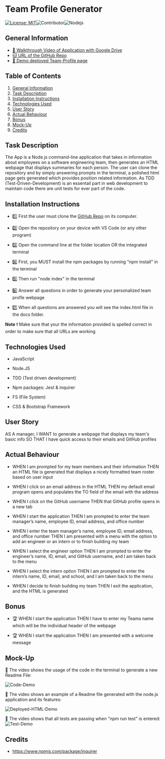 # Team Profile Generator

[![License: MIT](https://img.shields.io/badge/License-MIT-yellow.svg)](https://opensource.org/licenses/MIT)![Contributor](https://img.shields.io/badge/Contributor-1-green.svg)![Nodejs](https://img.shields.io/badge/App-with-NodeJS-red.svg)

## General Information

* [🎥 Walkthrough Video of Application with Google Drive]()
* [🐱 URL of the GitHub Repo](https://github.com/ZahraMertens/Team-Profile-Gen.git)
* [👀 Demo deployed Team-Profile page](https://zahramertens.github.io/Team-Profile-Gen/)


## Table of Contents
1. [General Information](#general-information)
2. [Task Description](#task-description)
3. [Installation Instructions](#installation-instructions)
4. [Technologies Used](#technologies-used)
5. [User Story](#user-story)
6. [Actual Behaviour](#actual-behaviour)
7. [Bonus](#bonus)
8. [Mock-Up](#mock-up)
9. [Credits](#credits)


## Task Description

The App is a Node.js command-line application that takes in information about employees on a software engineering team, then generates an HTML webpage that displays summaries for each person. The user can clone the repository and by simply answering prompts in the terminal, a polished html page gets generated which provides position related information.
As TDD (Test-Driven-Development) is an essentail part in web development to maintain code there are unit tests for ever part of the code.

## Installation Instructions

* 1️⃣ First the user must clone the [GitHub Repo](https://github.com/ZahraMertens/Team-Profile-Gen.git) on its computer.

* 2️⃣ Open the repository on your device with VS Code (or any other program)

* 3️⃣ Open the command line at the folder location OR the integrated terminal 

* 4️⃣ First, you MUST install the npm packages by running "npm install" in the terminal

* 5️⃣ Then run "node index" in the terminal

* 6️⃣ Answer all questions in order to generate your personalized team profle webpage  

* 7️⃣ When all questions are answered you will see the index.html file in the docs folder.

**Note** ❗ Make sure that your the information provided is spelled correct in order to make sure that all URLs are working

## Technologies Used

* JavaScript

* Node.JS 

* TDD (Test driven development)

* Npm packages: Jest & inquirer

* FS (File System)

* CSS & Bootstrap Framework

## User Story

AS A manager, I WANT to generate a webpage that displays my team's basic info SO THAT I have quick access to their emails and GitHub profiles

## Actual Behaviour

* WHEN I am prompted for my team members and their information THEN an HTML file is generated that displays a nicely formatted team roster based on user input

* WHEN I click on an email address in the HTML THEN my default email program opens and populates the TO field of the email with the address

* WHEN I click on the GitHub username THEN that GitHub profile opens in a new tab

* WHEN I start the application THEN I am prompted to enter the team manager’s name, employee ID, email address, and office number

* WHEN I enter the team manager’s name, employee ID, email address, and office number THEN I am presented with a menu with the option to add an engineer or an intern or to finish building my team

* WHEN I select the engineer option THEN I am prompted to enter the engineer’s name, ID, email, and GitHub username, and I am taken back to the menu

* WHEN I select the intern option THEN I am prompted to enter the intern’s name, ID, email, and school, and I am taken back to the menu

* WHEN I decide to finish building my team THEN I exit the application, and the HTML is generated


## Bonus

* 🏆 WHEN I start the application THEN I have to enter my Teams name which will be the individual header of the webpage

* 🏆 WHEN I start the application THEN I am presented with a welcome message

## Mock-Up

🎥 The video shows the usage of the code in the terminal to generate a new Readme File:

![Code-Demo](./)

🎥 The video shows an example of a Readme file generated with the node.js application and its features:

![Deployed-HTML-Demo](./)

🎥 The video shows that all tests are passing when "npm run test" is entered:
![Test-Demo](./)

## Credits

* https://www.npmjs.com/package/inquirer